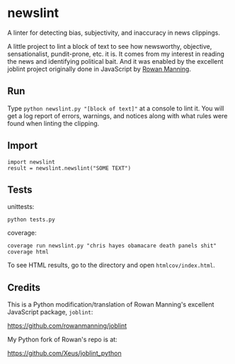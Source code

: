 # newslint

A linter for detecting bias, subjectivity, and inaccuracy in news clippings.

A little project to lint a block of text to see how newsworthy, objective, sensationalist, pundit-prone, etc. it is.  It comes from my interest in reading the news and identifying political bait.  And it was enabled by the excellent joblint project originally done in JavaScript by [Rowan Manning](https://github.com/rowanmanning/joblint).

## Run

Type `python newslint.py "[block of text]"` at a console to lint it.  You will get a log report of errors, warnings, and notices along with what rules were found when linting the clipping.

## Import

	import newslint
    result = newslint.newslint("SOME TEXT")

## Tests

unittests:

    python tests.py

coverage:

	coverage run newslint.py "chris hayes obamacare death panels shit"
	coverage html

To see HTML results, go to the directory and open `htmlcov/index.html`.

## Credits

This is a Python modification/translation of Rowan Manning's excellent JavaScript package, `joblint`:

https://github.com/rowanmanning/joblint

My Python fork of Rowan's repo is at:

https://github.com/Xeus/joblint_python
